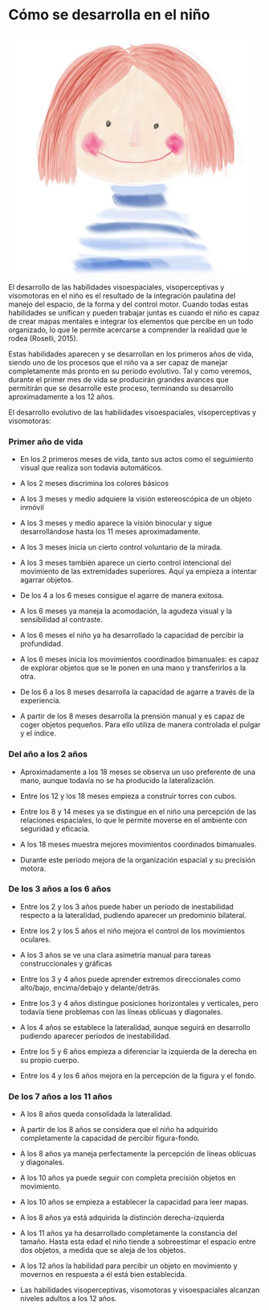 # Cómo se desarrolla en el niño


![dibujo de un niño. Imagen tomada de Pixabay](img/girls-2091517__480.jpg)

El desarrollo de las habilidades visoespaciales, visoperceptivas y visomotoras en el niño es el resultado de la integración paulatina del manejo del espacio, de la forma y del control motor. Cuando todas estas habilidades se unifican y pueden trabajar juntas es cuando el niño es capaz de crear mapas mentales e integrar los elementos que percibe en un todo organizado, lo que le permite acercarse a comprender la realidad que le rodea (Roselli, 2015).

Estas habilidades aparecen y se desarrollan en los primeros años de vida, siendo uno de los procesos que el niño va a ser capaz de manejar completamente más pronto en su período evolutivo. Tal y como veremos, durante el primer mes de vida se producirán grandes avances que permitirán que se desarrolle este proceso, terminando su desarrollo aproximadamente a los 12 años.

  
El desarrollo evolutivo de las habilidades visoespaciales, visoperceptivas y visomotoras:

### **Primer año de vida**

*   En los 2 primeros meses de vida, tanto sus actos como el seguimiento visual que realiza son todavía automáticos.
    
*   A los 2 meses discrimina los colores básicos
    
*   A los 3 meses y medio adquiere la visión estereoscópica de un objeto inmóvil
    
*   A los 3 meses y medio aparece la visión binocular y sigue desarrollándose hasta los 11 meses aproximadamente.
    
*   A los 3 meses inicia un cierto control voluntario de la mirada.
    
*   A los 3 meses también aparece un cierto control intencional del movimiento de las extremidades superiores. Aquí ya empieza a intentar agarrar objetos.
    
*   De los 4 a los 6 meses consigue el agarre de manera exitosa.
    
*   A los 6 meses ya maneja la acomodación, la agudeza visual y la sensibilidad al contraste.
    
*   A los 6 meses el niño ya ha desarrollado la capacidad de percibir la profundidad.
    
*   A los 6 meses inicia los movimientos coordinados bimanuales: es capaz de explorar objetos que se le ponen en una mano y transferirlos a la otra.
    
*   De los 6 a los 8 meses desarrolla la capacidad de agarre a través de la experiencia.
    
*   A partir de los 8 meses desarrolla la prensión manual y es capaz de coger objetos pequeños. Para ello utiliza de manera controlada el pulgar y el índice.
    

### **Del año a los 2 años**

*   Aproximadamente a los 18 meses se observa un uso preferente de una mano, aunque todavía no se ha producido la lateralización.
    
*   Entre los 12 y los 18 meses empieza a construir torres con cubos.
    
*   Entre los 8 y 14 meses ya se distingue en el niño una percepción de las relaciones espaciales, lo que le permite moverse en el ambiente con seguridad y eficacia.
    
*   A los 18 meses muestra mejores movimientos coordinados bimanuales.
    
*   Durante este período mejora de la organización espacial y su precisión motora.
    

### **De los 3 años a los 6 años**

*   Entre los 2 y los 3 años puede haber un período de inestabilidad respecto a la lateralidad, pudiendo aparecer un predominio bilateral.
    
*   Entre los 2 y los 5 años el niño mejora el control de los movimientos oculares.
    
*   A los 3 años se ve una clara asimetría manual para tareas construccionales y gráficas
    
*   Entre los 3 y 4 años puede aprender extremos direccionales como alto/bajo, encima/debajo y delante/detrás.
    
*   Entre los 3 y 4 años distingue posiciones horizontales y verticales, pero todavía tiene problemas con las líneas oblicuas y diagonales.
    
*   A los 4 años se establece la lateralidad, aunque seguirá en desarrollo pudiendo aparecer períodos de inestabilidad.
    
*   Entre los 5 y 6 años empieza a diferenciar la izquierda de la derecha en su propio cuerpo.
    
*   Entre los 4 y los 6 años mejora en la percepción de la figura y el fondo.
    

### **De los 7 años a los 11 años**

*   A los 8 años queda consolidada la lateralidad.
    
*   A partir de los 8 años se considera que el niño ha adquirido completamente la capacidad de percibir figura-fondo.
    
*   A los 8 años ya maneja perfectamente la percepción de líneas oblicuas y diagonales.
    
*   A los 10 años ya puede seguir con completa precisión objetos en movimiento.
    
*   A los 10 años se empieza a establecer la capacidad para leer mapas.
    
*   A los 8 años ya está adquirida la distinción derecha-izquierda
    
*   A los 11 años ya ha desarrollado completamente la constancia del tamaño. Hasta esta edad el niño tiende a sobreestimar el espacio entre dos objetos, a medida que se aleja de los objetos.
    
*   A los 12 años la habilidad para percibir un objeto en movimiento y movernos en respuesta a él está bien establecida.
    
*   Las habilidades visoperceptivas, visomotoras y visoespaciales alcanzan niveles adultos a los 12 años.